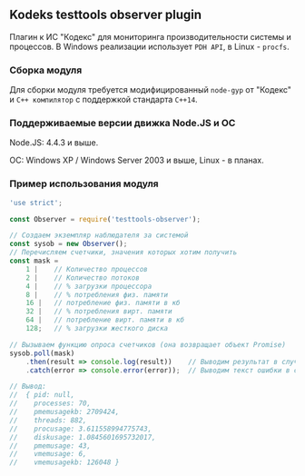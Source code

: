 ## Kodeks testtools observer plugin ##
Плагин к ИС "Кодекс" для мониторинга производительности системы и процессов. В Windows реализации использует `PDH API`, в Linux - `procfs`.

### Сборка модуля ###
Для сборки модуля требуется модифицированный `node-gyp` от "Кодекс" и `C++ компилятор` с поддержкой стандарта `C++14`.

### Поддерживаемые версии движка Node.JS и ОС ###
Node.JS: 4.4.3 и выше.

ОС: Windows XP / Windows Server 2003 и выше, Linux - в планах.

### Пример использования модуля ###
```javascript
'use strict';

const Observer = require('testtools-observer');

// Создаем экземпляр наблюдателя за системой
const sysob = new Observer();
// Перечисляем счетчики, значения которых хотим получить
const mask =
    1 |    // Количество процессов
    2 |    // Количество потоков
    4 |    // % загрузки процессора
    8 |    // % потребления физ. памяти
    16 |   // потребление физ. памяти в кб
    32 |   // % потребления вирт. памяти
    64 |   // потребление вирт. памяти в кб
    128;   // % загрузки жесткого диска

// Вызываем функцию опроса счетчиков (она возвращает объект Promise)
sysob.poll(mask)
    .then(result => console.log(result))    // Выводим результат в случае успеха
    .catch(error => console.error(error));  // Выводим текст ошибки в случае проблем

// Вывод:
//  { pid: null,
//    processes: 70,
//    pmemusagekb: 2709424,
//    threads: 882,
//    procusage: 3.611558994775743,
//    diskusage: 1.0845601695732017,
//    pmemusage: 43,
//    vmemusage: 6,
//    vmemusagekb: 126048 }
```
